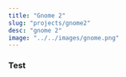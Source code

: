 ```yaml
---
title: "Gnome 2"
slug: "projects/gnome2"
desc: "gnome 2"
image: "../../images/gnome.png"
---
```

### Test